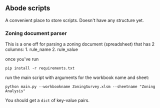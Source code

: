 ## Abode scripts

A convenient place to store scripts. Doesn't have any structure yet.

### Zoning document parser
This is a one off for parsing a zoning document (spreadsheet) that has 2 columns:
    1. rule_name
    2. rule_value

once you've run
```
pip install -r requirements.txt
```

run the main script with arguments for the workbook name and sheet:
```
python main.py --workbookname ZoningSurvey.xlsm --sheetname "Zoning Analysis"
```
You should get a `dict` of key-value pairs.